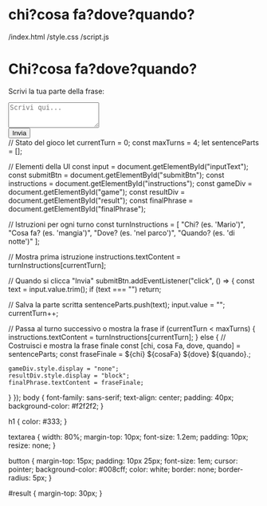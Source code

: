 # chi?cosa fa?dove?quando?
/index.html
/style.css
/script.js
<!DOCTYPE html>
<html lang="it">
<head>
  <meta charset="UTF-8">
  <title>chi?cosa fa?dove?quando?</title>
  <link rel="stylesheet" href="style.css">
</head>
<body>
  <h1>Chi?cosa fa?dove?quando?</h1>

  <div id="game">
    <p id="instructions">Scrivi la tua parte della frase:</p>
    <textarea id="inputText" placeholder="Scrivi qui..." rows="3"></textarea>
    <br>
    <button id="submitBtn">Invia</button>
  </div>

  <div id="result" style="display:none;">
    <h2>Frase completata:</h2>
    <p id="finalPhrase"></p>
    <button onclick="location.reload()">Gioca ancora</button>
  </div>

  <script src="script.js"></script>
</body>
</html>
// Stato del gioco
let currentTurn = 0;
const maxTurns = 4;
let sentenceParts = [];

// Elementi della UI
const input = document.getElementById("inputText");
const submitBtn = document.getElementById("submitBtn");
const instructions = document.getElementById("instructions");
const gameDiv = document.getElementById("game");
const resultDiv = document.getElementById("result");
const finalPhrase = document.getElementById("finalPhrase");

// Istruzioni per ogni turno
const turnInstructions = [
  "Chi? (es. 'Mario')",
  "Cosa fa? (es. 'mangia')",
  "Dove? (es. 'nel parco')",
  "Quando? (es. 'di notte')"
];

// Mostra prima istruzione
instructions.textContent = turnInstructions[currentTurn];

// Quando si clicca "Invia"
submitBtn.addEventListener("click", () => {
  const text = input.value.trim();
  if (text === "") return;

  // Salva la parte scritta
  sentenceParts.push(text);
  input.value = "";
  currentTurn++;

  // Passa al turno successivo o mostra la frase
  if (currentTurn < maxTurns) {
    instructions.textContent = turnInstructions[currentTurn];
  } else {
    // Costruisci e mostra la frase finale
    const [chi, cosa Fa, dove, quando] = sentenceParts;
    const fraseFinale = ${chi} ${cosaFa} ${dove} ${quando}.;

    gameDiv.style.display = "none";
    resultDiv.style.display = "block";
    finalPhrase.textContent = fraseFinale;
  }
});
body {
  font-family: sans-serif;
  text-align: center;
  padding: 40px;
  background-color: #f2f2f2;
}

h1 {
  color: #333;
}

textarea {
  width: 80%;
  margin-top: 10px;
  font-size: 1.2em;
  padding: 10px;
  resize: none;
}

button {
  margin-top: 15px;
  padding: 10px 25px;
  font-size: 1em;
  cursor: pointer;
  background-color: #008cff;
  color: white;
  border: none;
  border-radius: 5px;
}

#result {
  margin-top: 30px;
}
